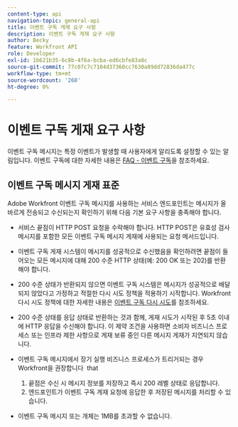 ```yaml
---
content-type: api
navigation-topic: general-api
title: 이벤트 구독 게재 요구 사항
description: 이벤트 구독 게재 요구 사항
author: Becky
feature: Workfront API
role: Developer
exl-id: 1b621b35-6c8b-4f6a-bcba-ed6cbfe83a8c
source-git-commit: 77c07c7c7104d37360cc7630a89dd72836da477c
workflow-type: tm+mt
source-wordcount: '268'
ht-degree: 0%

---
```



# 이벤트 구독 게재 요구 사항

이벤트 구독 메시지는 특정 이벤트가 발생할 때 사용자에게 알리도록 설정할 수 있는 알림입니다. 이벤트 구독에 대한 자세한 내용은 [FAQ - 이벤트 구독](../../wf-api/general/event-subs-faq.md)을 참조하세요.

## 이벤트 구독 메시지 게재 표준

Adobe Workfront 이벤트 구독 메시지를 사용하는 서비스 엔드포인트는 메시지가 올바르게 전송되고 수신되는지 확인하기 위해 다음 기본 요구 사항을 충족해야 합니다.

* 서비스 끝점이 HTTP POST 요청을 수락해야 합니다. HTTP POST은 유효성 검사 메시지를 포함한 모든 이벤트 구독 메시지 게재에 사용되는 요청 메서드입니다.

* 이벤트 구독 게재 시스템이 메시지를 성공적으로 수신했음을 확인하려면 끝점이 들어오는 모든 메시지에 대해 200 수준 HTTP 상태(예: 200 OK 또는 202)를 반환해야 합니다.

* 200 수준 상태가 반환되지 않으면 이벤트 구독 시스템은 메시지가 성공적으로 배달되지 않았다고 가정하고 적절한 다시 시도 정책을 적용하기 시작합니다. Workfront 다시 시도 정책에 대한 자세한 내용은 [이벤트 구독 다시 시도](../../wf-api/api/event-sub-retries.md)를 참조하세요.

* 200 수준 상태를 응답 상태로 반환하는 것과 함께, 게재 시도가 시작된 후 5초 이내에 HTTP 응답을 수신해야 합니다. 이 제약 조건을 사용하면 소비자 비즈니스 프로세스 또는 인프라 제한 사항으로 게재 보류 중인 다른 메시지 게재가 지연되지 않습니다.

* 이벤트 구독 메시지에서 장기 실행 비즈니스 프로세스가 트리거되는 경우 Workfront을 권장합니다  that

   1. 끝점은 수신 시 메시지 정보를 저장하고 즉시 200 레벨 상태로 응답합니다.
   1. 엔드포인트가 이벤트 구독 게재 요청에 응답한 후 저장된 메시지를 처리할 수 있습니다.

* 이벤트 구독 메시지 또는 개체는 1MB를 초과할 수 없습니다.